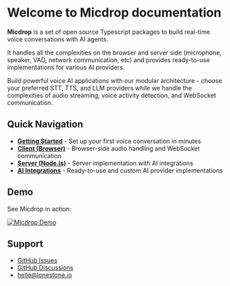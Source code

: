 # Welcome to Micdrop documentation

**Micdrop** is a set of open source Typescript packages to build real-time voice conversations with AI agents.

It handles all the complexities on the browser and server side (microphone, speaker, VAD, network communication, etc) and provides ready-to-use implementations for various AI providers.

Build powerful voice AI applications with our modular architecture - choose your preferred STT, TTS, and LLM providers while we handle the complexities of audio streaming, voice activity detection, and WebSocket communication.

## Quick Navigation

- **[Getting Started](./getting-started)** - Set up your first voice conversation in minutes
- **[Client (Browser)](./client)** - Browser-side audio handling and WebSocket communication
- **[Server (Node.js)](./server)** - Server implementation with AI integrations
- **[AI Integrations](./ai-integration)** - Ready-to-use and custom AI provider implementations

## Demo

See Micdrop in action:

[![Micdrop Demo](https://img.youtube.com/vi/fcqVOvESQ8o/0.jpg)](https://www.youtube.com/watch?v=fcqVOvESQ8o)

## Support

- [GitHub Issues](https://github.com/lonestone/micdrop/issues)
- [GitHub Discussions](https://github.com/lonestone/micdrop/discussions)
- [hello@lonestone.io](mailto:hello@lonestone.io)
